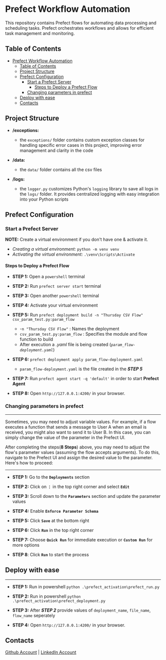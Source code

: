 # Prefect Workflow Automation

This repository contains Prefect flows for automating data processing and scheduling tasks. Prefect orchestrates workflows and allows for efficient task management and monitoring.

## Table of Contents

- [Prefect Workflow Automation](#prefect-workflow-automation)
  - [Table of Contents](#table-of-contents)
  - [Project Structure](#project-structure)
  - [Prefect Configuration](#prefect-configuration)
    - [Start a Prefect Server](#start-a-prefect-server)
      - [Steps to Deploy a Prefect Flow](#steps-to-deploy-a-prefect-flow)
    - [Changing parameters in prefect](#changing-parameters-in-prefect)
  - [Deploy with ease](#deploy-with-ease)
  - [Contacts](#contacts)

## Project Structure

- **/exceptions:** 

    - the `exceptions/` folder contains custom exception classes for handling specific error cases in this project, improving error management and clarity in the code

- **/data:**

    - the `data/` folder contains all the csv files

- **/logs:** 

    - the `logger.py` customizes Python's `logging` library to save all logs in the `logs/` folder. It provides centralized logging with easy integration into your Python scripts

## Prefect Configuration

### Start a Prefect Server 

**NOTE:** Create a virtual environment if you don't have one & activate it.
   - *Creating a virtual environment:* `python -m venv venv`
   - *Activating the virtual environment:* `.\venv\Scripts\Activate`

#### Steps to Deploy a Prefect Flow

- **STEP 1:** Open a `powershell` terminal

- **STEP 2:** Run `prefect server start` terminal

- **STEP 3:** Open another `powershell` terminal

- **STEP 4:** Activate your virtual environment

- **STEP 5:** Run `prefect deployment build -n "Thursday CSV Flow" csv_param_test.py:param_flow` 
  - -`n "Thursday CSV Flow"` : Names the deployment 
  - `csv_param_test.py:param_flow` : Specifies the module and flow function to build
  - After execution a *.yaml* file is being created (*`param_flow-deployment.yaml`*)

- **STEP 6:** `prefect deployment apply param_flow-deployment.yaml`
  - `param_flow-deployment.yaml` is the file created in the ***STEP 5***  

- **STEP 7:** Run `prefect agent start -q 'default'` in order to start **Prefect Agent**

- **STEP 8:** Open `http://127.0.0.1:4200/` in your browser.

### Changing parameters in prefect
---
Sometimes, you may need to adjust variable values. For example, if a flow executes a function that sends a message to User A when an email is received, you might also want to send it to User B. In this case, you can simply change the value of the parameter in the Prefect UI.

After completing the steps(**8 Steps**) above, you may need to adjust the flow's parameter values (assuming the flow accepts arguments). To do this, navigate to the Prefect UI and assign the desired value to the parameter. Here's how to proceed:

---

- **STEP 1:** Go to the **`Deployments`** section

- **STEP 2:** Click on **`⋮`** in the top right corner and select **`Edit`**

- **STEP 3:** Scroll down to the **`Parameters`** section and update the parameter values

- **STEP 4:** Enable **`Enforce Parameter Schema`**

- **STEP 5:** Click **`Save`** at the bottom right

- **STEP 6:** Click **`Run`** in the top right corner

- **STEP 7:** Choose **`Quick Run`** for immediate execution or **`Custom Run`** for more options
 
- **STEP 8**: Click **`Run`** to start the process

## Deploy with ease

---

- **STEP 1:** Run in powershell `python .\prefect_activation\prefect_run.py` 

- **STEP 2:** Run in powershell `python .\prefect_activation\prefect_deployment.py` 
  
- **STEP 3:** After ***STEP 2*** provide values of `deployment_name`, `file_name`, `flow_name` seperately
  
- **STEP 4:** Open `http://127.0.0.1:4200/` in your browser.

## Contacts

[Github Account](https://github.com/Aleqyan666)     |      [LinkedIn Account](https://www.linkedin.com/in/hayk-alekyan-900797204/)
